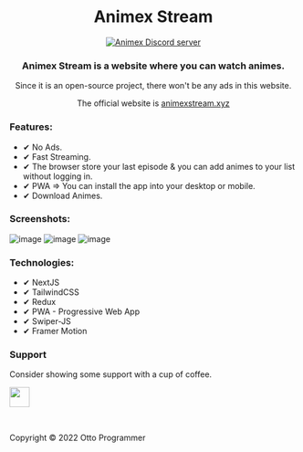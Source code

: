 <div align="center">
<h1>Animex Stream</h1>

[![Animex Discord server](https://discordapp.com/api/guilds/921529286698074185/widget.png?style=banner1)](https://discord.gg/uEAKwRrFpn)

### Animex Stream is a website where you can watch animes.

Since it is an open-source project, there won't be any ads in this website.

The official website is [animexstream.xyz](https://www.animexstream.xyz)

</div>
<h3>Features:</h3>
<ul>
    <li>✔ No Ads.</li>
    <li>✔ Fast Streaming.</li>
    <li>✔ The browser store your last episode & you can add animes to your list without logging in.</li>
    <li>✔ PWA => You can install the app into your desktop or mobile.</li>
    <li>✔ Download Animes.</li>
 </ul>


<h3>Screenshots:</h3>

![image](https://i.imgur.com/kRtWyWY.png)
![image](https://i.imgur.com/IuwdnZF.jpg)
![image](https://i.imgur.com/ntC3wib.jpg)

**<h3>Technologies:</h3>**
<ul>
<li>✔ NextJS</li>
<li>✔ TailwindCSS</li>
<li>✔ Redux</li>
<li>✔ PWA - Progressive Web App</li>
<li>✔ Swiper-JS</li>
<li>✔ Framer Motion</li>

 </ul>
 
 ### Support

Consider showing some support with a cup of coffee.

<a href="https://www.buymeacoffee.com/ottoprogrammer"><img src="https://www.buymeacoffee.com/assets/img/guidelines/download-assets-sm-1.svg" height="35px"/></a>

<br/>
<!-- LICENSE -->

Copyright © 2022 Otto Programmer
